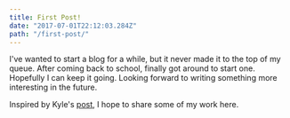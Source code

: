 ```yaml
---
title: First Post!
date: "2017-07-01T22:12:03.284Z"
path: "/first-post/"
---
```


I've wanted to start a blog for a while, but it never made it to the top of my queue. After coming back to school, finally got around to start one. Hopefully I can keep it going.
Looking forward to writing something more interesting in the future.

Inspired by Kyle's [post](https://www.bricolage.io/learning-open/), I hope to share some of my work here.


